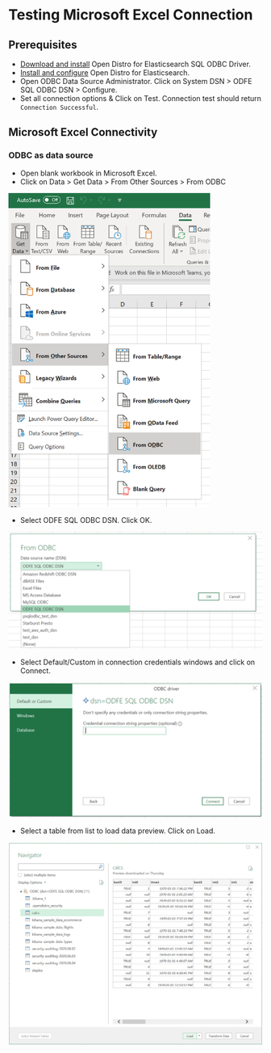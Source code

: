 # Testing Microsoft Excel Connection

## Prerequisites
* [Download and install](../../README.md) Open Distro for Elasticsearch SQL ODBC Driver.
* [Install and configure](https://opendistro.github.io/for-elasticsearch-docs/docs/install/) Open Distro for Elasticsearch.
* Open ODBC Data Source Administrator. Click on System DSN > ODFE SQL ODBC DSN > Configure.
* Set all connection options & Click on Test. Connection test should return `Connection Successful`.

## Microsoft Excel Connectivity

### ODBC as data source

* Open blank workbook in Microsoft Excel.
* Click on Data > Get Data > From Other Sources > From ODBC

<img src="img/odbc_data_source.png" width="400">

* Select ODFE SQL ODBC DSN. Click OK.

<img src="img/from_odbc_dsn.png" width="600">

* Select Default/Custom in connection credentials windows and click on Connect.

<img src="img/from_odbc_auth.png" width="550">

* Select a table from list to load data preview. Click on Load.

<img src="img/from_odbc_table_list.png" width="700">